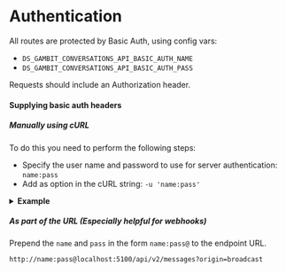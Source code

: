 # Authentication

All routes are protected by Basic Auth, using config vars:
* `DS_GAMBIT_CONVERSATIONS_API_BASIC_AUTH_NAME`
* `DS_GAMBIT_CONVERSATIONS_API_BASIC_AUTH_PASS`

Requests should include an Authorization header.

#### Supplying basic auth headers

##### Manually using cURL
To do this you need to perform the following steps:

- Specify the user name and password to use for server authentication: `name:pass`
- Add as option in the cURL string: `-u 'name:pass'`

<details>
<summary><strong>Example</strong></summary>

```
curl -D -X POST "http://localhost:5100/api/v2/messages?origin=broadcast" \
    -H 'Content-Type: application/json' \
    -u 'name:pass' \
    -d $'{
      "northstarId": "5547be89429c64ec7e8b518d",
      "broadcastId": "4nwTwvXmfuuYAGYgusGyyW"
    }'
```
</details>

##### As part of the URL (Especially helpful for webhooks)
Prepend the `name` and `pass` in the form `name:pass@` to the endpoint URL.
```
http://name:pass@localhost:5100/api/v2/messages?origin=broadcast
```
